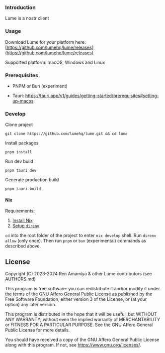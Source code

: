 ### Introduction

Lume is a nostr client

### Usage

Download Lume for your platform here: [https://github.com/lumehq/lume/releases](https://github.com/lumehq/lume/releases)

Supported platform: macOS, Windows and Linux

### Prerequisites

- PNPM or Bun (experiment)

- Tauri: https://tauri.app/v1/guides/getting-started/prerequisites#setting-up-macos

### Develop

Clone project

```
git clone https://github.com/lumehq/lume.git && cd lume
```

Install packages

```
pnpm install
```

Run dev build

```
pnpm tauri dev
```

Generate production build

```
pnpm tauri build
```

#### Nix 

Requirements:

1. [Install Nix](https://zero-to-flakes.com/install)
1. [Setup `direnv`](https://zero-to-flakes.com/direnv)

`cd` into the root folder of the project to enter `nix develop` shell. Run `direnv allow` (only once). Then run `pnpm` or `bun` (experimental) commands as described above.

## License

Copyright (C) 2023-2024 Ren Amamiya & other Lume contributors (see AUTHORS.md)

This program is free software: you can redistribute it and/or modify it under the terms of the GNU Affero General Public License as published by the Free Software Foundation, either version 3 of the License, or (at your option) any later version.

This program is distributed in the hope that it will be useful, but WITHOUT ANY WARRANTY; without even the implied warranty of MERCHANTABILITY or FITNESS FOR A PARTICULAR PURPOSE. See the GNU Affero General Public License for more details.

You should have received a copy of the GNU Affero General Public License along with this program. If not, see https://www.gnu.org/licenses/.
